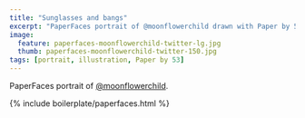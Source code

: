 ```yaml
---
title: "Sunglasses and bangs"
excerpt: "PaperFaces portrait of @moonflowerchild drawn with Paper by 53 on an iPad."
image: 
  feature: paperfaces-moonflowerchild-twitter-lg.jpg
  thumb: paperfaces-moonflowerchild-twitter-150.jpg
tags: [portrait, illustration, Paper by 53]
---
```


PaperFaces portrait of [@moonflowerchild](http://twitter.com/moonflowerchild).

{% include boilerplate/paperfaces.html %}